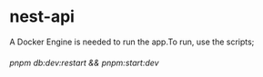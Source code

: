 # nest-api

A Docker Engine is needed to run the app.To run, use the scripts;
###### pnpm db:dev:restart && pnpm:start:dev
 
</html>
